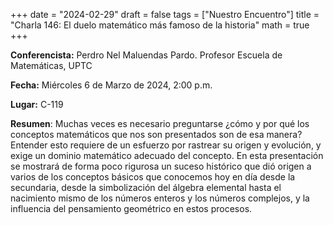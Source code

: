 +++
date  = "2024-02-29"
draft = false
tags  = ["Nuestro Encuentro"]
title = "Charla 146: El duelo matemático más famoso de la historia"
math  = true
+++

**Conferencista:** Perdro Nel Maluendas Pardo. Profesor Escuela de Matemáticas, UPTC

**Fecha:** Miércoles 6 de Marzo de 2024, 2:00 p.m.

**Lugar:** C-119

**Resumen**: Muchas veces es necesario preguntarse ¿cómo y por qué los conceptos matemáticos que nos son presentados son de esa manera? Entender esto requiere de un esfuerzo por rastrear su origen y evolución, y exige un dominio matemático adecuado del concepto. En esta presentación se mostrará de forma poco rigurosa un suceso histórico que dió origen a varios de los conceptos básicos que conocemos hoy en día desde la secundaria, desde la simbolización del álgebra elemental hasta el nacimiento mismo de los números enteros y los números complejos, y la influencia del pensamiento geométrico en estos procesos.


